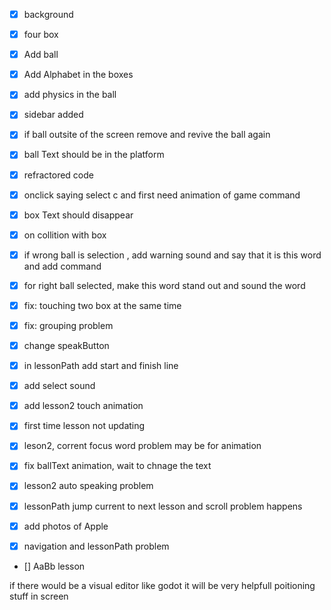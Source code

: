 - [x] background
- [x] four box
- [x] Add ball
- [x] Add Alphabet in the boxes
- [x] add physics in the ball
- [x] sidebar added
- [x] if ball outsite of the screen remove and revive the ball again
- [x] ball Text should be in the platform
- [x] refractored code
- [x] onclick saying select c and first need animation of game command

- [x] box Text should disappear

- [x] on collition with box
- [x] if wrong ball is selection , add warning sound and say that it is this word and add command
- [x] for right ball selected, make this word stand out and sound the word
- [x] fix: touching two box at the same time
- [x] fix: grouping problem

- [x] change speakButton
- [x] in lessonPath add start and finish line
- [x] add select sound
- [x] add lesson2 touch animation

- [x] first time lesson not updating
- [x] leson2, corrent focus word problem may be for animation
- [x] fix ballText animation, wait to chnage the text
- [x] lesson2 auto speaking problem
- [x] lessonPath jump current to next lesson and scroll problem happens

- [x] add photos of Apple
- [x] navigation and lessonPath problem
- [] AaBb lesson

if there would be a visual editor like godot it will be very helpfull poitioning stuff in screen
